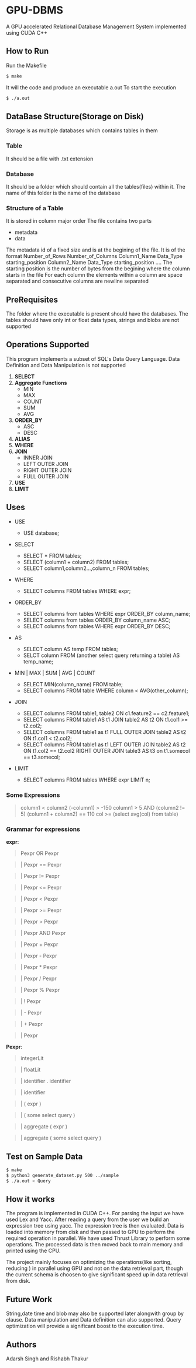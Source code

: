 # GPU-DBMS
A GPU accelerated Relational Database Management System implemented using CUDA C++
## How to Run

Run the Makefile
```bash
$ make 
```
It will the code and produce an executable a.out
To start the execution
```bash
$ ./a.out
```
## DataBase Structure(Storage on Disk)

Storage is as multiple databases which contains tables in them
### Table

It should be a file with .txt extension

### Database

It should be a folder which should contain all the tables(files) within it. The name of this folder is the name of the database 

### Structure of a Table

It is stored in column major order
The file contains two parts 
* metadata
* data

The metadata id of a fixed size and is at the begining of the file. It is of the format
Number_of_Rows Number_of_Columns Column1_Name Data_Type starting_position Column2_Name Data_Type starting_position .... 
The starting position is the number of bytes from the begining where the column starts in the file
For each column the elements within a column are space separated and consecutive columns are newline separated

## PreRequisites

The folder where the executable is present should have the databases.
The tables should have only int or float data types, strings and blobs are not supported

## Operations Supported 

This program implements a subset of SQL's Data Query Language. Data Definition and Data Manipulation is not supported

1. **SELECT**
2. **Aggregate Functions**
   * MIN
   * MAX
   * COUNT
   * SUM
   * AVG
3. **ORDER_BY**
   * ASC
   * DESC
4. **ALIAS**
5. **WHERE**
6. **JOIN**
   * INNER JOIN
   * LEFT OUTER JOIN
   * RIGHT OUTER JOIN
   * FULL OUTER JOIN
7. **USE**
8. **LIMIT**
## Uses
*   USE

      * USE database;

*  SELECT

     * SELECT * FROM tables;
     * SELECT (column1 + column2) FROM tables;
     * SELECT column1,column2...,column_n FROM tables;

*  WHERE

     * SELECT columns FROM tables WHERE expr;

*  ORDER_BY
  
     * SELECT columns from tables WHERE expr ORDER_BY column_name;
     * SELECT columns from tables ORDER_BY column_name ASC;
     * SELECT columns from tables WHERE expr ORDER_BY DESC;

*   AS
     
     * SELECT column AS temp FROM tables;
     * SELCT column FROM (another select query returning a table) AS temp_name;

*  MIN | MAX | SUM | AVG | COUNT
     
     * SELECT MIN(column_name) FROM table;
     * SELECT columns FROM table WHERE column < AVG(other_column);

* JOIN
     
     * SELECT columns FROM table1, table2 ON c1.feature2 == c2.feature1;
     * SELECT columns FROM table1 AS t1 JOIN table2 AS t2 ON t1.col1 >= t2.col2;
     * SELECT columns FROM table1 as t1 FULL OUTER JOIN table2 AS t2 ON t1.col1 < t2.col2;
     * SELECT columns FROM table1 as t1 LEFT OUTER JOIN table2 AS t2 ON t1.col2 == t2.col2 RIGHT OUTER JOIN table3 AS t3 on t1.somecol == t3.somecol;
* LIMIT
    * SELECT columns FROM tables WHERE expr LIMIT n;
### Some Expressions

> column1 < column2
> (-column1) > -150
> column1 > 5 AND (column2 != 5)
> (column1 + column2) == 110
> col >= (select avg(col) from table)

### Grammar for expressions
**expr**:

>Pexpr OR Pexpr
 
>|	Pexpr == Pexpr

>|	Pexpr != Pexpr

>|	Pexpr <= Pexpr

>|	Pexpr < Pexpr

>|	Pexpr >= Pexpr

>|	Pexpr > Pexpr

>|	Pexpr AND Pexpr

>|	Pexpr + Pexpr

>|	Pexpr - Pexpr

>|	Pexpr * Pexpr

>|	Pexpr / Pexpr

>|	Pexpr % Pexpr

>|	! Pexpr

>|	- Pexpr

>|	+ Pexpr

>|	Pexpr

**Pexpr**:

>	integerLit

>|	floatLit

>|	identifier . identifier

>|	identifier

>|	( expr )

>|	( some select query )

>|	aggregate ( expr )

>|	aggregate ( some select query )

## Test on Sample Data
```bash
$ make
$ python3 generate_dataset.py 500 ../sample
$ ./a.out < Query
```

## How it works
The program is implemented in CUDA C++. For parsing the input we have used Lex and Yacc. After reading a query from the user we build an expression tree using yacc. The expression tree is then evaluated. Data is loaded into memory from disk and then passed to GPU to perform the required operation in parallel. We have used Thrust Library to perform some operations. The processed data is then moved back to main memory and printed using the CPU.

The project mainly focuses on optimizing the operations(like sorting, reducing ) in parallel using GPU and not on the data retrieval part, though the current schema is choosen to give significant speed up in data retrieval from disk.

## Future Work
String,date time and blob may also be supported later alongwith group by clause. Data manipulation and Data definition can also supported. Query optimization will provide a significant boost to the execution time. 

## Authors
Adarsh Singh and Rishabh Thakur
